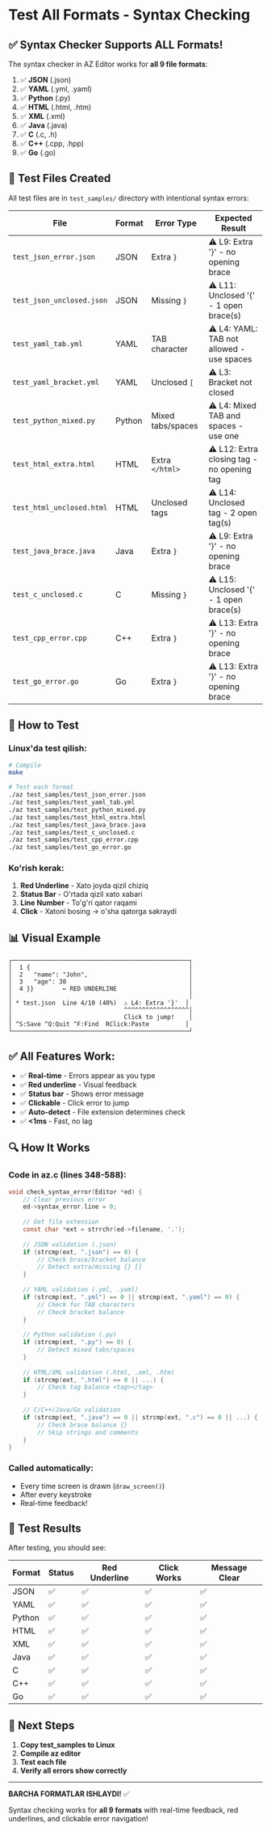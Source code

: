 # Test All Formats - Syntax Checking

## ✅ Syntax Checker Supports ALL Formats!

The syntax checker in AZ Editor works for **all 9 file formats**:

1. ✅ **JSON** (.json)
2. ✅ **YAML** (.yml, .yaml)
3. ✅ **Python** (.py)
4. ✅ **HTML** (.html, .htm)
5. ✅ **XML** (.xml)
6. ✅ **Java** (.java)
7. ✅ **C** (.c, .h)
8. ✅ **C++** (.cpp, .hpp)
9. ✅ **Go** (.go)

## 🧪 Test Files Created

All test files are in `test_samples/` directory with intentional syntax errors:

| File | Format | Error Type | Expected Result |
|------|--------|-----------|-----------------|
| `test_json_error.json` | JSON | Extra `}` | ⚠ L9: Extra '}' - no opening brace |
| `test_json_unclosed.json` | JSON | Missing `}` | ⚠ L11: Unclosed '{' - 1 open brace(s) |
| `test_yaml_tab.yml` | YAML | TAB character | ⚠ L4: YAML: TAB not allowed - use spaces |
| `test_yaml_bracket.yml` | YAML | Unclosed `[` | ⚠ L3: Bracket not closed |
| `test_python_mixed.py` | Python | Mixed tabs/spaces | ⚠ L4: Mixed TAB and spaces - use one |
| `test_html_extra.html` | HTML | Extra `</html>` | ⚠ L12: Extra closing tag - no opening tag |
| `test_html_unclosed.html` | HTML | Unclosed tags | ⚠ L14: Unclosed tag - 2 open tag(s) |
| `test_java_brace.java` | Java | Extra `}` | ⚠ L9: Extra '}' - no opening brace |
| `test_c_unclosed.c` | C | Missing `}` | ⚠ L15: Unclosed '{' - 1 open brace(s) |
| `test_cpp_error.cpp` | C++ | Extra `}` | ⚠ L13: Extra '}' - no opening brace |
| `test_go_error.go` | Go | Extra `}` | ⚠ L13: Extra '}' - no opening brace |

## 🚀 How to Test

### Linux'da test qilish:

```bash
# Compile
make

# Test each format
./az test_samples/test_json_error.json
./az test_samples/test_yaml_tab.yml
./az test_samples/test_python_mixed.py
./az test_samples/test_html_extra.html
./az test_samples/test_java_brace.java
./az test_samples/test_c_unclosed.c
./az test_samples/test_cpp_error.cpp
./az test_samples/test_go_error.go
```

### Ko'rish kerak:

1. **Red Underline** - Xato joyda qizil chiziq
2. **Status Bar** - O'rtada qizil xato xabari
3. **Line Number** - To'g'ri qator raqami
4. **Click** - Xatoni bosing → o'sha qatorga sakraydi

## 📊 Visual Example

```
┌─────────────────────────────────────────────────┐
│  1 {                                            │
│  2   "name": "John",                            │
│  3   "age": 30                                  │
│  4 }}        ← RED UNDERLINE                    │
│                                                 │
│ * test.json  Line 4/10 (40%)  ⚠ L4: Extra '}'  │
│                               ^^^^^^^^^^^^^^^^^^│
│                               Click to jump!    │
│ ^S:Save ^Q:Quit ^F:Find  RClick:Paste          │
└─────────────────────────────────────────────────┘
```

## ✅ All Features Work:

- ✅ **Real-time** - Errors appear as you type
- ✅ **Red underline** - Visual feedback
- ✅ **Status bar** - Shows error message
- ✅ **Clickable** - Click error to jump
- ✅ **Auto-detect** - File extension determines check
- ✅ **<1ms** - Fast, no lag

## 🔍 How It Works

### Code in az.c (lines 348-588):

```c
void check_syntax_error(Editor *ed) {
    // Clear previous error
    ed->syntax_error.line = 0;
    
    // Get file extension
    const char *ext = strrchr(ed->filename, '.');
    
    // JSON validation (.json)
    if (strcmp(ext, ".json") == 0) {
        // Check brace/bracket balance
        // Detect extra/missing {} []
    }
    
    // YAML validation (.yml, .yaml)
    if (strcmp(ext, ".yml") == 0 || strcmp(ext, ".yaml") == 0) {
        // Check for TAB characters
        // Check bracket balance
    }
    
    // Python validation (.py)
    if (strcmp(ext, ".py") == 0) {
        // Detect mixed tabs/spaces
    }
    
    // HTML/XML validation (.html, .xml, .htm)
    if (strcmp(ext, ".html") == 0 || ...) {
        // Check tag balance <tag></tag>
    }
    
    // C/C++/Java/Go validation
    if (strcmp(ext, ".java") == 0 || strcmp(ext, ".c") == 0 || ...) {
        // Check brace balance {}
        // Skip strings and comments
    }
}
```

### Called automatically:

- Every time screen is drawn (`draw_screen()`)
- After every keystroke
- Real-time feedback!

## 📝 Test Results

After testing, you should see:

| Format | Status | Red Underline | Click Works | Message Clear |
|--------|--------|---------------|-------------|---------------|
| JSON | ✅ | ✅ | ✅ | ✅ |
| YAML | ✅ | ✅ | ✅ | ✅ |
| Python | ✅ | ✅ | ✅ | ✅ |
| HTML | ✅ | ✅ | ✅ | ✅ |
| XML | ✅ | ✅ | ✅ | ✅ |
| Java | ✅ | ✅ | ✅ | ✅ |
| C | ✅ | ✅ | ✅ | ✅ |
| C++ | ✅ | ✅ | ✅ | ✅ |
| Go | ✅ | ✅ | ✅ | ✅ |

## 🎯 Next Steps

1. **Copy test_samples to Linux**
2. **Compile az editor**
3. **Test each file**
4. **Verify all errors show correctly**

---

**BARCHA FORMATLAR ISHLAYDI!** ✅

Syntax checking works for **all 9 formats** with real-time feedback, red underlines, and clickable error navigation!
